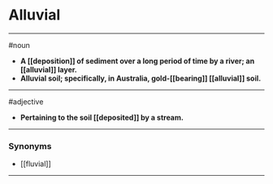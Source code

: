 # Alluvial
---
#noun
- **A [[deposition]] of sediment over a long period of time by a river; an [[alluvial]] layer.**
- **Alluvial soil; specifically, in Australia, gold-[[bearing]] [[alluvial]] soil.**
---
#adjective
- **Pertaining to the soil [[deposited]] by a stream.**
---
### Synonyms
- [[fluvial]]
---

